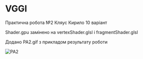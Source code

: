 # VGGI

Практична робота №2 Кляус Кирило 10 варіант

Shader.gpu замінено на vertexShader.glsl i fragmentShader.glsl

Додано PA2.gif з прикладом результату роботи


![PA2](https://user-images.githubusercontent.com/82658429/211413583-210fde2e-041d-4de9-8fdf-f281c6f906f0.gif)
